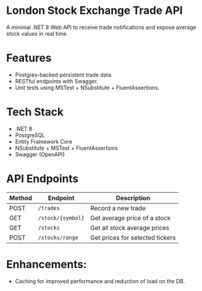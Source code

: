 # London Stock Exchange Trade API
A minimal .NET 8 Web API to receive trade notifications and expose average stock values in real time.

# Features
- Postgres-backed persistent trade data.
- RESTful endpoints with Swagger.
- Unit tests using MSTest + NSubstitute + FluentAssertions.

# Tech Stack
- .NET 8
- PostgreSQL
- Entity Framework Core
- NSubstitute + MSTest + FluentAssertions
- Swagger (OpenAPI)

# API Endpoints
| Method | Endpoint           | Description                       |
|--------|--------------------|-----------------------------------|
| POST   | `/trades`          | Record a new trade                |
| GET    | `/stock/{symbol}`  | Get average price of a stock      |
| GET    | `/stocks`          | Get all stock average prices      |
| POST   | `/stocks/range`    | Get prices for selected tickers   |

# Enhancements:
- Caching for improved performance and reduction of load on the DB.